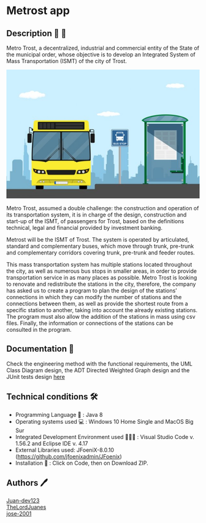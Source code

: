 # Metrost app

## Description 🚏 🚌

Metro Trost, a decentralized, industrial and commercial entity of the State of the municipal order, whose objective is to develop an Integrated System of Mass Transportation (ISMT) of the city of Trost.

<img src = "resources/bus-station.jpg" >

Metro Trost, assumed a double challenge: the construction and operation of its transportation system, it is in charge of the design, construction and start-up of the ISMT, of passengers for Trost, based on the definitions technical, legal and financial provided by investment banking.

Metrost will be the ISMT of Trost. The system is operated by articulated, standard and complementary buses, which move through trunk, pre-trunk and complementary corridors covering trunk, pre-trunk and feeder routes.

This mass transportation system has multiple stations located throughout the city, as well as numerous bus stops in smaller areas, in order to provide transportation service in as many places as possible.
Metro Trost is looking to renovate and redistribute the stations in the city, therefore, the company has asked us to create a program to plan the design of the stations’ connections in which they can modify the number of stations and the connections between them, as well as provide the shortest route from a specific station to another, taking into account the already existing stations. The program must also allow the addition of the stations in mass using csv files. Finally, the information or connections of the stations can be consulted in the program.

## Documentation 📃

Check the engineering method with the functional requirements, the UML Class Diagram design, the ADT Directed Weighted Graph design and the JUnit tests design [here](docs/EngineeringMethod.pdf)

## Technical conditions 🛠️

- Programming Language 💱 : Java 8
- Operating systems used 💻 : Windows 10 Home Single and MacOS Big Sur
- Integrated Development Environment used 👨🏻‍💻 : Visual Studio Code v. 1.56.2 and Eclipse IDE v. 4.17
- External Libraries used: JFoeniX-8.0.10 (https://github.com/jfoenixadmin/JFoenix)
- Installation 🔧 : Click on Code, then on Download ZIP.

## Authors 🖊️

[Juan-dev123](https://github.com/Juan-dev123)<br />
[TheLordJuanes](https://github.com/TheLordJuanes)<br />
[jose-2001](https://github.com/jose-2001)